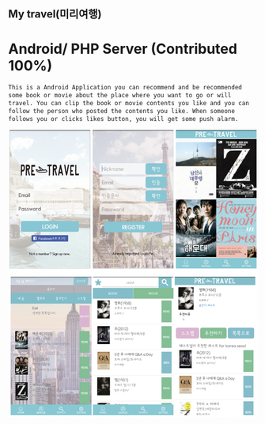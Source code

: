 ## My travel(미리여행)
# Android/ PHP Server (Contributed 100%)

    This is a Android Application you can recommend and be recommended some book or movie about the place where you want to go or will travel. You can clip the book or movie contents you like and you can follow the person who posted the contents you like. When someone follows you or clicks likes button, you will get some push alarm. 

![Alt text](res/pretravel.png)
